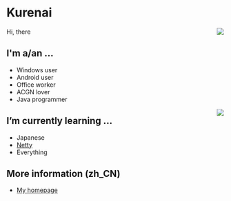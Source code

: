 # Kurenai
Hi, there
<img align="right" src="https://github-readme-stats.vercel.app/api?username=KurenaiRyu&show_icons=true&hide_border=true&icon_color=586069&title_color=a0a9af">
## I'm a/an ...
  - Windows user
  - Android user
  - Office worker
  - ACGN lover
  - Java programmer
<img align="right" src="https://count.getloli.com/get/@kurenairyu.github?theme=rule34">

## I’m currently learning ...
  - Japanese
  - [Netty](https://github.com/netty/netty)
  - Everything
## More information (zh_CN)
  - [My homepage](https://www.kurenai.moe)
